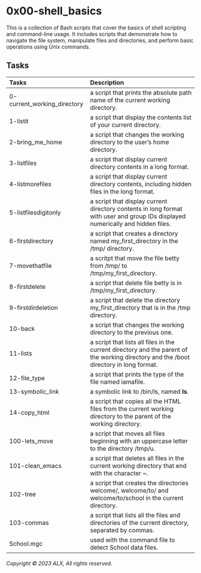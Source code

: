 # 0x00-shell_basics
This is a collection of Bash scripts that cover the basics of shell scripting and command-line usage. It includes scripts that demonstrate how to navigate the file system, manipulate files and directories, and perform basic operations using Unix commands.
## Tasks
| Tasks | Description |
|:--|:--|
| 0-current_working_directory | a script that prints the absolute path name of the current working directory. |
| 1-listit | a script that display the contents list of your current directory. |
| 2-bring_me_home | a script that changes the working directory to the user’s home directory. |
| 3-listfiles | a script that display current directory contents in a long format. |
| 4-listmorefiles | a script that display current directory contents, including hidden files in the long format. |
| 5-listfilesdigitonly | a script that display current directory contents in long format with user and group IDs displayed numerically and hidden files. |
| 6-firstdirectory | a script that creates a directory named my_first_directory in the /tmp/ directory. |
| 7-movethatfile | a scritpt that move the file betty from /tmp/ to /tmp/my_first_directory. |
| 8-firstdelete | a script that delete file betty is in /tmp/my_first_directory. |
| 9-firstdirdeletion | a script that delete the directory my_first_directory that is in the /tmp directory. |
| 10-back | a script that changes the working directory to the previous one. |
| 11-lists | a script that lists all files in the current directory and the parent of the working directory and the /boot directory in long format. |
| 12-file_type | a script that prints the type of the file named iamafile. |
| 13-symbolic_link | a symbolic link to /bin/ls, named __ls__. |
| 14-copy_html | a script that copies all the HTML files from the current working directory to the parent of the working directory. |
| 100-lets_move | a script that moves all files beginning with an uppercase letter to the directory /tmp/u. |
| 101-clean_emacs | a script that deletes all files in the current working directory that end with the character ~. |
| 102-tree | a script that creates the directories welcome/, welcome/to/ and welcome/to/school in the current directory. |
| 103-commas | a script that  lists all the files and directories of the current directory, separated by commas. |
| School.mgc | used with the command file to detect School data files. |
###### Copyright © 2023 ALX, All rights reserved.
